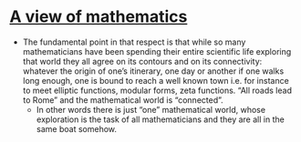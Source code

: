# [A view of mathematics](http://www.alainconnes.org/docs/maths.pdf)
 - The fundamental point in that respect is that while so many mathematicians have been spending their entire scientific life exploring that world they all agree on its contours and on its connectivity: whatever the origin of one’s itinerary, one day or another if one walks long enough, one is bound to reach a well known town i.e. for instance to meet elliptic functions, modular forms, zeta functions. “All roads lead to Rome” and the mathematical world is “connected”.
	- In other words there is just “one” mathematical world, whose exploration is the task of all mathematicians and they are all in the same boat somehow.